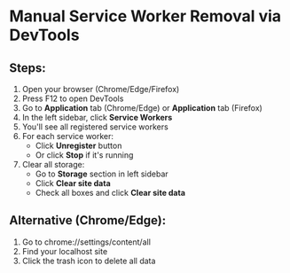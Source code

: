 # Manual Service Worker Removal via DevTools

## Steps:
1. Open your browser (Chrome/Edge/Firefox)
2. Press F12 to open DevTools
3. Go to **Application** tab (Chrome/Edge) or **Application** tab (Firefox)
4. In the left sidebar, click **Service Workers**
5. You'll see all registered service workers
6. For each service worker:
   - Click **Unregister** button
   - Or click **Stop** if it's running
7. Clear all storage:
   - Go to **Storage** section in left sidebar
   - Click **Clear site data**
   - Check all boxes and click **Clear site data**

## Alternative (Chrome/Edge):
1. Go to chrome://settings/content/all
2. Find your localhost site
3. Click the trash icon to delete all data